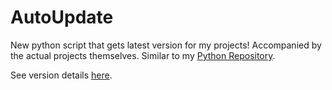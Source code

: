 # AutoUpdate
New python script that gets latest version for my projects!
Accompanied by the actual projects themselves. Similar to my [Python Repository](https://github.com/CDog5/Python).

See version details [here](https://github.com/CDog5/AutoUpdate/blob/main/Version.md).

